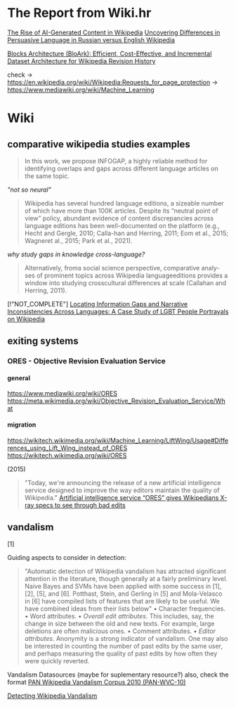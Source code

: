 # The Report from Wiki.hr

[The Rise of AI-Generated Content in Wikipedia](https://arxiv.org/abs/2410.08044)
[Uncovering Differences in Persuasive Language in Russian versus English Wikipedia](https://arxiv.org/abs/2409.19148)

[Blocks Architecture (BloArk): Efficient, Cost-Effective, and Incremental Dataset Architecture for Wikipedia Revision History](https://arxiv.org/abs/2410.04410)

check
-> https://en.wikipedia.org/wiki/Wikipedia:Requests_for_page_protection
-> https://www.mediawiki.org/wiki/Machine_Learning

# Wiki

## comparative wikipedia studies examples

> In this work, we propose INFOGAP, a highly reliable method for identifying overlaps and gaps across different language articles on the same topic.

_"not so neural"_

> Wikipedia has several hundred language editions, a sizeable number of which have more than 100K articles. Despite its “neutral point of view” policy, abundant evidence of content discrepancies across language editions has been well-documented on the platform (e.g., Hecht and Gergle, 2010; Calla-han and Herring, 2011; Eom et al., 2015; Wagneret al., 2015; Park et al., 2021).

_why study gaps in knowledge cross-language?_

> Alternatively, froma social science perspective, comparative analy-ses of prominent topics across Wikipedia languageeditions provides a window into studying crosscultural differences at scale (Callahan and Herring, 2011).

[!"NOT_COMPLETE"]
[Locating Information Gaps and Narrative Inconsistencies Across Languages: A Case Study of LGBT People Portrayals on Wikipedia](https://arxiv.org/pdf/2410.04282)

## exiting systems

### ORES - Objective Revision Evaluation Service

#### general

https://www.mediawiki.org/wiki/ORES
https://meta.wikimedia.org/wiki/Objective_Revision_Evaluation_Service/What

#### migration

https://wikitech.wikimedia.org/wiki/Machine_Learning/LiftWing/Usage#Differences_using_Lift_Wing_instead_of_ORES
https://wikitech.wikimedia.org/wiki/ORES

(2015)

> "Today, we're announcing the release of a new artificial intelligence service designed to improve the way editors maintain the quality of Wikipedia."
> [Artificial intelligence service “ORES” gives Wikipedians X-ray specs to see through bad edits](https://wikimediafoundation.org/news/2015/11/30/artificial-intelligence-x-ray-specs/)

## vandalism

[1]

Guiding aspects to consider in detection:

> "Automatic detection of Wikipedia vandalism has attracted significant attention in the literature, though
> generally at a fairly preliminary level. Naive Bayes and SVMs have been applied with some success in [1],
> [2], [5], and [6]. Potthast, Stein, and Gerling in [5] and Mola-Velasco in [6] have compiled lists of features
> that are likely to be useful. We have combined ideas from their lists below"
> • Character frequencies.
> • Word attributes.
> • _Overall edit attributes_. This includes, say, the change in size between the old and new texts. For
> example, large deletions are often malicious ones.
> • Comment attributes.
> • _Editor attributes_. Anonymity is a strong indicator of vandalism. One may also be interested in
> counting the number of past edits by the same user, and perhaps measuring the quality of past edits
> by how often they were quickly reverted.

Vandalism Datasources (maybe for suplementary resource?) also, check the format
[PAN Wikipedia Vandalism Corpus 2010 (PAN-WVC-10)](https://zenodo.org/records/3341488)

[Detecting Wikipedia Vandalism](https://cs229.stanford.edu/proj2012/JinYeZhu-DetectingWikipediaVandalism.pdf)
